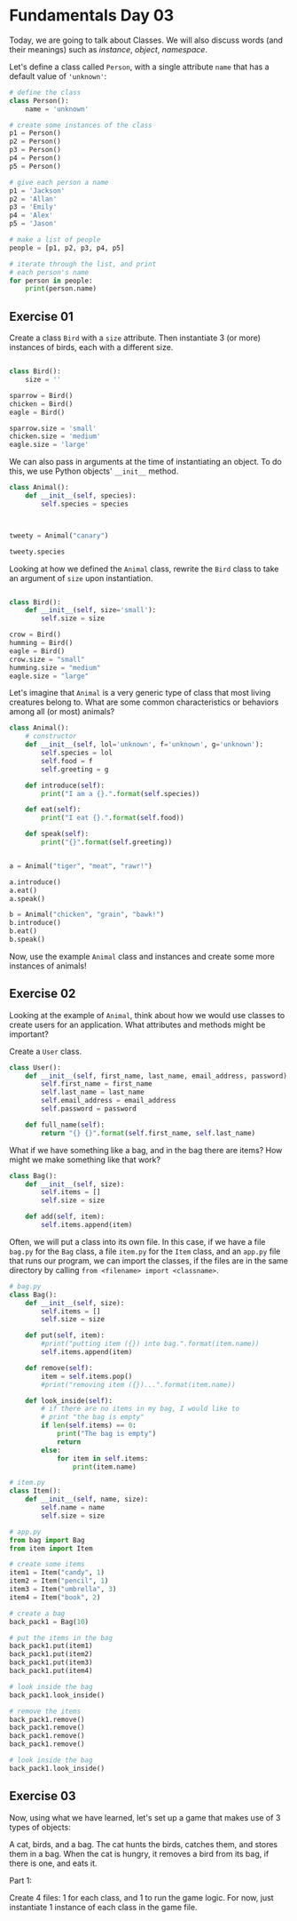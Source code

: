 # Fundamentals Day 03  
  
Today, we are going to talk about Classes. We will also discuss words (and their meanings) such as _instance_, _object_, _namespace_.  

Let's define a class called `Person`, with a single attribute `name` that has a default value of `'unknown'`:

```python
# define the class
class Person():
    name = 'unknown'

# create some instances of the class
p1 = Person()
p2 = Person()
p3 = Person()
p4 = Person()
p5 = Person()

# give each person a name
p1 = 'Jackson'
p2 = 'Allan'
p3 = 'Emily'
p4 = 'Alex'
p5 = 'Jason'

# make a list of people
people = [p1, p2, p3, p4, p5]

# iterate through the list, and print
# each person's name
for person in people:
    print(person.name)

```

## Exercise 01

Create a class `Bird` with a `size` attribute. Then instantiate 3 (or more) instances of birds, each with a different size.

```python

class Bird():
    size = ''

sparrow = Bird()
chicken = Bird()
eagle = Bird()

sparrow.size = 'small'
chicken.size = 'medium'
eagle.size = 'large'

```

We can also pass in arguments at the time of instantiating an object. To do this, we use Python objects' `__init__` method.

```python
class Animal():
    def __init__(self, species):
        self.species = species



tweety = Animal("canary")

tweety.species
```

Looking at how we defined the `Animal` class, rewrite the `Bird` class to take an argument of `size` upon instantiation.

```python

class Bird():
    def __init__(self, size='small'):
        self.size = size

crow = Bird()
humming = Bird()
eagle = Bird()
crow.size = "small"
humming.size = "medium"
eagle.size = "large"

```

Let's imagine that `Animal` is a very generic type of class that most living creatures belong to. What are some common characteristics or behaviors among all (or most) animals?

```python
class Animal():
    # constructor
    def __init__(self, lol='unknown', f='unknown', g='unknown'):
        self.species = lol
        self.food = f
        self.greeting = g

    def introduce(self):
        print("I am a {}.".format(self.species))

    def eat(self):
        print("I eat {}.".format(self.food))

    def speak(self):
        print("{}".format(self.greeting))


a = Animal("tiger", "meat", "rawr!")

a.introduce()
a.eat()
a.speak()

b = Animal("chicken", "grain", "bawk!")
b.introduce()
b.eat()
b.speak()

```

Now, use the example `Animal` class and instances and create some more instances of animals!

## Exercise 02

Looking at the example of `Animal`, think about how we would use classes to create users for an application. What attributes and methods might be important?

Create a `User` class.

```python
class User():
    def __init__(self, first_name, last_name, email_address, password):
        self.first_name = first_name
        self.last_name = last_name
        self.email_address = email_address
        self.password = password

    def full_name(self):
        return "{} {}".format(self.first_name, self.last_name)

```

What if we have something like a bag, and in the bag there are items? How might we make something like that work? 

```python
class Bag():
    def __init__(self, size):
        self.items = []
        self.size = size

    def add(self, item):
        self.items.append(item)

```

Often, we will put a class into its own file. In this case, if we have a file `bag.py` for the `Bag` class, a file `item.py` for the `Item` class, and an `app.py` file that runs our program, we can import the classes, if the files are in the same directory by calling `from <filename> import <classname>`.

```python
# bag.py
class Bag():
    def __init__(self, size):
        self.items = []
        self.size = size

    def put(self, item):
        #print("putting item ({}) into bag.".format(item.name))
        self.items.append(item)

    def remove(self):
        item = self.items.pop()
        #print("removing item ({})...".format(item.name))

    def look_inside(self):
        # if there are no items in my bag, I would like to
        # print "the bag is empty"
        if len(self.items) == 0:
            print("The bag is empty")
            return
        else:
            for item in self.items:
                print(item.name)

```
```python
# item.py
class Item():
    def __init__(self, name, size):
        self.name = name
        self.size = size

```

```python
# app.py
from bag import Bag
from item import Item

# create some items
item1 = Item("candy", 1)
item2 = Item("pencil", 1)
item3 = Item("umbrella", 3)
item4 = Item("book", 2)

# create a bag
back_pack1 = Bag(10)

# put the items in the bag
back_pack1.put(item1)
back_pack1.put(item2)
back_pack1.put(item3)
back_pack1.put(item4)

# look inside the bag
back_pack1.look_inside()

# remove the items
back_pack1.remove()
back_pack1.remove()
back_pack1.remove()
back_pack1.remove()

# look inside the bag
back_pack1.look_inside()

```

## Exercise 03  

Now, using what we have learned, let's set up a game that makes use of 3 types of objects:

A cat, birds, and a bag. The cat hunts the birds, catches them, and stores them in a bag. When the cat is hungry, it removes a bird from its bag, if there is one, and eats it.

Part 1:

Create 4 files: 1 for each class, and 1 to run the game logic. For now, just instantiate 1 instance of each class in the game file.